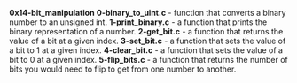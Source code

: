 **0x14-bit_manipulation**
**0-binary_to_uint.c** -  function that converts a binary number to an unsigned int.
**1-print_binary.c** - a function that prints the binary representation of a number.
**2-get_bit.c** -  a function that returns the value of a bit at a given index.
**3-set_bit.c** -  a function that sets the value of a bit to 1 at a given index.
**4-clear_bit.c** - a function that sets the value of a bit to 0 at a given index.
**5-flip_bits.c** -  a function that returns the number of bits you would need to flip to get from one number to another.
